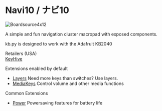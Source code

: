 # Navi10 / ナビ10

![Boardsource4x12](https://images.squarespace-cdn.com/content/v1/5a8723cb7131a5121206d464/1578004186455-N1BQI79BSCTK93QAQ76A/20191206_152537.jpg?format=1500w)

A simple and fun navigation cluster macropad with exposed components.

kb.py is designed to work with the Adafruit KB2040  

Retailers (USA)  
[KeyHive](https://keyhive.xyz/shop/navi10)  

Extensions enabled by default  
- [Layers](https://github.com/KMKfw/kmk_firmware/tree/master/docs/layers.md) Need more keys than switches? Use layers.
- [MediaKeys](https://github.com/KMKfw/kmk_firmware/tree/master/docs/media_keys.md) Control volume and other media functions

Common Extensions
- [Power](https://github.com/KMKfw/kmk_firmware/tree/master/docs/power.md) Powersaving features for battery life
